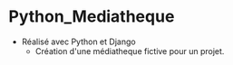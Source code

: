 # Python_Mediatheque

- Réalisé avec Python et Django
  - Création d'une médiatheque fictive pour un projet.
